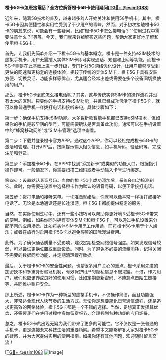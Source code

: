 **橙卡5G卡怎麽接電話？全方位解答橙卡5G卡使用疑问[[TG💪+ @esim1088](https://t.me/s/esim1088)]**

近年来，随着5G技术的普及，越来越多的人开始关注和使用5G手机卡。其中，橙卡5G卡因其便捷性和实用性受到了不少用户的青睐。然而，对于初次接触橙卡5G卡的朋友来说，可能会有一些疑问，比如“橙卡5G卡怎么接电话？”“使用过程中需要注意什么？”等等。今天，我们就来详细解答这些问题，帮助大家更好地了解和使用橙卡5G卡。

首先，让我们先简单介绍一下橙卡5G卡的基本概念。橙卡是一种支持eSIM技术的虚拟手机卡，用户无需插入实体SIM卡即可实现通话、短信和上网等功能。而橙卡5G卡则是在此基础上进一步升级，专门针对5G网络优化设计，让用户能够享受到更快的网速和更稳定的连接体验。相较于传统的实体SIM卡，橙卡5G卡具有安装方便、切换灵活、功能多样等优点，尤其适合经常出差或需要在多个设备间切换使用的用户。

那么，橙卡5G卡到底怎么接电话呢？其实，这与传统实体SIM卡的操作流程并没有太大的区别。只要你的手机支持eSIM功能，并且已经成功激活了橙卡5G卡，就可以像普通手机一样拨打电话和接听来电。具体步骤如下：

第一步：确保手机支持eSIM功能。大多数新款智能手机都已支持eSIM技术，但如果你的手机是较早期的型号，可能需要确认是否具备此功能。通常可以在手机设置中的“蜂窝移动网络”或“SIM卡管理”选项中查看。

第二步：下载并登录橙卡官方APP。通过这个APP，你可以轻松完成橙卡5G卡的激活和管理。打开APP后，按照提示输入相关信息，如手机号码、验证码等，完成注册和登录。

第三步：添加橙卡5G卡。在APP中找到“添加新卡”或类似的功能入口，根据指引操作即可。一般情况下，你需要扫描二维码或者手动输入卡号进行绑定。

第四步：设置默认语音号码。当你的橙卡5G卡成功添加后，系统会自动检测到它。此时，你需要在设置中选择橙卡作为默认的语音号码，以便正常接打电话。

第五步：拨打电话和接听来电。一切准备就绪后，你就可以像平常一样拨打或接听电话了。无论是本地通话还是长途漫游，橙卡5G卡都能提供稳定的服务。

当然，在实际使用过程中，还有一些小技巧可以帮助你更好地享受橙卡5G卡带来的便利。例如，如果你同时拥有实体SIM卡和橙卡5G卡，可以通过手机设置来分配不同的应用场景。比如将实体SIM卡用于工作用途，而将橙卡5G卡用于个人娱乐；或者在旅行时启用橙卡5G卡以避免高额的国际漫游费用。

此外，为了确保通话质量不受影响，建议定期检查网络信号强度。如果发现信号较弱，可以尝试更换位置或重启设备。同时，为了避免不必要的流量消耗，记得关闭不需要的数据同步功能，并定期清理缓存数据。

最后，关于橙卡5G卡的安全性问题，也是很多用户关心的重点。橙卡采用先进的加密技术和多重身份验证机制，有效保护用户的隐私信息不被泄露。不过，作为用户，我们也应该养成良好的使用习惯，比如定期更新密码、不随意点击陌生链接等，共同维护账户安全。

综上所述，橙卡5G卡作为一种新型的虚拟手机卡，不仅操作简便，而且功能强大，非常适合现代人快节奏的生活方式。无论你是想要简化日常通信流程，还是追求更高效的网络体验，橙卡5G卡都是一个不错的选择。当然，要想真正发挥其优势，还需要我们在使用过程中多加留意细节，合理规划各种功能的应用场景。

总之，橙卡5G卡的出现无疑为我们带来了更多的可能性。它不仅仅是一张普通的手机卡，更是连接未来科技生活的重要桥梁。希望本文能够解答大家对橙卡5G卡的疑惑，并为大家提供实用的使用指南。如果你还有其他问题，欢迎随时留言交流！

[[TG💪+ @esim1088](https://t.me/s/esim1088) ![Image](https://i.postimg.cc/4NQfJmqS/Snipaste-2025-05-13-00-14-12.png)]